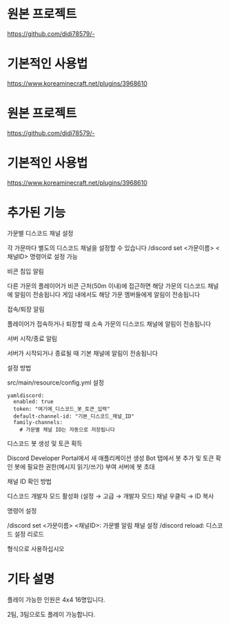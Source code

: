 # 원본 프로젝트<br>
https://github.com/didi78579/-

# 기본적인 사용법
https://www.koreaminecraft.net/plugins/3968610

# 원본 프로젝트
https://github.com/didi78579/-

# 기본적인 사용법
https://www.koreaminecraft.net/plugins/3968610

# 추가된 기능
가문별 디스코드 채널 설정

각 가문마다 별도의 디스코드 채널을 설정할 수 있습니다
/discord set <가문이름> <채널ID> 명령어로 설정 가능


비콘 침입 알림

다른 가문의 플레이어가 비콘 근처(50m 이내)에 접근하면 해당 가문의 디스코드 채널에 알림이 전송됩니다
게임 내에서도 해당 가문 멤버들에게 알림이 전송됩니다


접속/퇴장 알림

플레이어가 접속하거나 퇴장할 때 소속 가문의 디스코드 채널에 알림이 전송됩니다


서버 시작/종료 알림

서버가 시작되거나 종료될 때 기본 채널에 알림이 전송됩니다



설정 방법

src/main/resource/config.yml 설정

    yamldiscord:
      enabled: true
      token: "여기에_디스코드_봇_토큰_입력"
      default-channel-id: "기본_디스코드_채널_ID"
      family-channels:
        # 가문별 채널 ID는 자동으로 저장됩니다

디스코드 봇 생성 및 토큰 획득

Discord Developer Portal에서 새 애플리케이션 생성
Bot 탭에서 봇 추가 및 토큰 확인
봇에 필요한 권한(메시지 읽기/쓰기) 부여
서버에 봇 초대


채널 ID 확인 방법

디스코드 개발자 모드 활성화 (설정 → 고급 → 개발자 모드)
채널 우클릭 → ID 복사


명령어 설정

/discord set <가문이름> <채널ID>: 가문별 알림 채널 설정
/discord reload: 디스코드 설정 리로드


형식으로 사용하십시오


# 기타 설명
플레이 가능한 인원은 4x4 16명입니다.

2팀, 3팀으로도 플레이 가능합니다.
